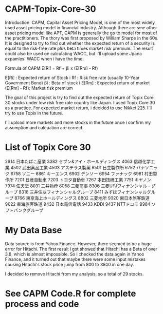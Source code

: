 # CAPM-Topix-Core-30

Introduction:
CAPM, Capital Asset Pricing Model, is one of the most widely used asset pricing model in financial industry. Although there are sme other asset pricing model like APT, CAPM is generally the go to model for most of the practitioners. The thory was first proposed by William Sharpe in the 60s. It is designed to try to find out whether the expected return of a security is equal to the risk-free rate plus beta times market risk premium. The result could also be used on calculating WACC, but i'll upload some Jpana expamles' WACC when i have the time.

Formula of CAPM
                                    E[Ri] = Rf + βi x (E[Rm] - Rf)
  
  E[Ri] : Expected return of Stock i
  Rf :    Risk free rate (usually 10-Year Government Bond)
  βi :    Beta of stock i 
  E[Rm] : Expected return of market
  (E[Rm] - Rf): Market risk premium
  
The goal of this project is try to find out the expected return of Topix Core 30 stocks under low risk free rate country like Japan. I used Topix Core 30 as a practice. For expected market return, i decided to use Nikkei 225. I'll try to use Topix in the future. 

I'll upload more markets and more stocks in the future once i confirm my assumption and calcuation are correct.

# List of Topix Core 30
2914 日本たばこ産業
3382 セブン&アイ・ホールディングス
4063 信越化学工業
4502 武田薬品工業
4503 アステラス製薬
6501 日立製作所
6752 パナソニック
6758 ソニー
6861 キーエンス
6902 デンソー
6954 ファナック
6981 村田製作所
7201 日産自動車
7203 トヨタ自動車
7267 本田技研工業
7751 キヤノン
7974 任天堂
8031 三井物産
8058 三菱商事
8306 三菱UFJフィナンシャル・グループ
8316 三井住友フィナンシャルグループ
8411 みずほフィナンシャルグループ
8766 東京海上ホールディングス
8802 三菱地所
9020 東日本旅客鉄道
9022 東海旅客鉄道
9432 日本電信電話
9433 KDDI
9437 NTTドコモ
9984 ソフトバンクグループ

# My Data Base
Data source is from Yahoo Finance. However, there seemed to be a huge error for Hitachi. The first result i got showed that Hitachi has a Beta of over 3.8, which is almost impossible. So i checked the data again in Yahoo Finance, and it turned out that maybe there were some input mistakes causing Hitachi's stock price jump from 800 to 3800 in one day. 

I decided to remove Hitachi from my analysis, so a total of 29 stocks.

# See CAPM Code.R for complete process and code
